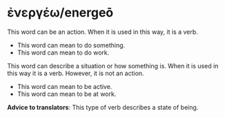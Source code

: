 # ἐνεργέω/energeō
This word can be an action. When it is used in this way, it is a verb.
* This word can mean to do something.
* This word can mean to do work.

This word can describe a situation or how something is. When it is used in this way it is a verb. However, it is not an action.

* This word can mean to be active.
* This word can mean to be at work. 

**Advice to translators**: This type of verb describes a state of being.
